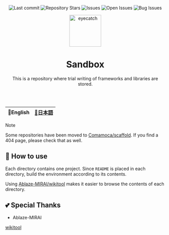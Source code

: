 <div align="center">

![Last commit](https://img.shields.io/github/last-commit/Comamoca/baserepo?style=flat-square)
![Repository Stars](https://img.shields.io/github/stars/Comamoca/baserepo?style=flat-square)
![Issues](https://img.shields.io/github/issues/Comamoca/baserepo?style=flat-square)
![Open Issues](https://img.shields.io/github/issues-raw/Comamoca/baserepo?style=flat-square)
![Bug Issues](https://img.shields.io/github/issues/Comamoca/baserepo/bug?style=flat-square)

<img src="https://emoji2svg.deno.dev/api/🐚" alt="eyecatch" height="100">

# Sandbox

This is a repository where trial writing of frameworks and libraries are
stored.

<br>
<br>

</div>

<table>
  <thead>
    <tr>
      <th style="text-align:center">🍔English</th>
      <th style="text-align:center"><a href="README.ja.md">🍡日本語</a></th>
    </tr>
  </thead>
</table>

<div align="center">

</div>

> [!NOTE]
> Some repositories have been moved to [Comamoca/scaffold](https://github.com/Comamoca/scaffold).
> If you find a 404 page, please check that as well.

## 🚀 How to use

Each directory contains one project. Since `README` is placed in each directory,
build the environment according to its contents.

Using [Ablaze-MIRAI/wikitool](https://github.com/Ablaze-MIRAI/wikitool) makes it
easier to browse the contents of each directory.

## 💕 Special Thanks

- Ablaze-MIRAI

[wikitool](https://github.com/Ablaze-MIRAI/wikitool)

